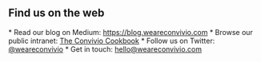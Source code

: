 <h2 class="footer-heading">Find us on the web</h2>
* Read our blog on Medium: <a href="https://blog.weareconvivio.com" target="_blank" rel="me">https://blog.weareconvivio.com</a>
* Browse our public intranet: <a href="http://cookbook.weareconvivio.com" target="_blank" rel="me">The Convivio Cookbook</a>
* Follow us on Twitter: <a href="https://twitter.com/weareconvivio" target="_blank" rel="me">@weareconvivio</a>
* Get in touch: <a href="mailto:hello@weareconvivio.com"><span itemprop="email">hello@weareconvivio.com</span></a>

